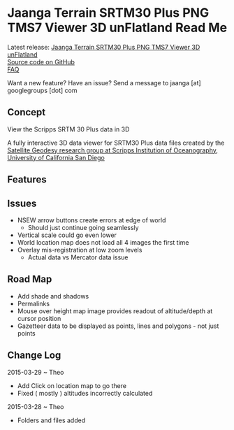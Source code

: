 Jaanga Terrain SRTM30 Plus PNG TMS7 Viewer 3D unFlatland Read Me
===

<span style=display:none; >[View as web page]( http://jaanga.github.io/terrain-srtm30-plus-viewers/terrain-srtm30-plus-viewers.html#./png-tms7-viewer-3d-unflatland-features/readme.md# "view the files as a web app." ) <input value="<< You are here" size=15 style="font:bold 11pt monospace;border-width:0;" ></span>  

Latest release: [Jaanga Terrain SRTM30 Plus PNG TMS7 Viewer 3D unFlatland]( http://jaanga.github.io/terrain-srtm30-plus-viewers/png-tms7-viewer-3d-unflatland-features/latest/index.html )  
[Source code on GitHub]( https://github.com/jaanga/terrain-srtm30-plus-viewers/tree/gh-pages/png-tms7-viewer-3d-unflatland-features/ )  
[FAQ]( http://jaanga.github.io/terrain-r2/terrain.html#faq.md# )

Want a new feature? Have an issue? Send a message to jaanga [at] googlegroups [dot] com

## Concept

View the Scripps SRTM 30 Plus data in 3D

A fully interactive 3D data viewer for SRTM30 Plus data files created by the <a href=http://topex.ucsd.edu/WWW_html/srtm30_plus.html  target="_blank" >Satellite Geodesy research group at Scripps Institution of Oceanography, University of California San Diego</a> 



## Features
 
## Issues

* NSEW arrow buttons create errors at edge of world
	* Should just continue going seamlessly
* Vertical scale could go even lower
* World location map does not load all 4 images the first time
* Overlay mis-registration at low zoom levels
	* Actual data vs Mercator data issue


## Road Map

* Add shade and shadows
* Permalinks
* Mouse over height map image provides readout of altitude/depth at cursor position
* Gazetteer data to be displayed as points, lines and polygons - not just points


## Change Log

2015-03-29 ~ Theo

* Add Click on location map to go there
* Fixed ( mostly ) altitudes incorrectly calculated 

2015-03-28 ~ Theo

* Folders and files added